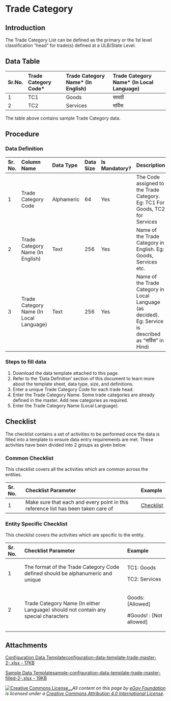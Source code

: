 # Trade Category

## Introduction <a id="introduction"></a>

The Trade Category List can be defined as the primary or the 1st level classification “head” for trade\(s\) defined at a ULB/State Level.

## Data Table <a id="data-table"></a>

| Sr.No. | Trade Category Code\* | Trade Category Name\* \(In English\) | Trade Category Name\* \(In Local Language\) |
| :--- | :--- | :--- | :--- |
| 1 | TC1 | Goods | सामग्री |
| 2 | TC2 | Services | सर्विस |

The table above contains sample Trade Category data.

## Procedure <a id="procedure"></a>

### Data Definition <a id="data-definition"></a>

| Sr. No. | Column Name | Data Type | Data Size | Is Mandatory? | Description |
| :--- | :--- | :--- | :--- | :--- | :--- |
| 1 | Trade Category Code | Alphameric | 64 | Yes | The Code assigned to the Trade Category. Eg: TC1 For Goods, TC2 for Services |
| 2 | Trade Category Name \(In English\) | Text | 256 | Yes | Name of the Trade Category in English. Eg: Goods, Services etc. |
| 3 | Trade Category Name \(In Local Language\) | Text | 256 | Yes | Name of the Trade Category in Local Language \(as decided\). Eg: Service is described as “सर्विस” in Hindi |

### Steps to fill data <a id="steps-to-fill-data"></a>

1. Download the data template attached to this page.
2. Refer to the ‘Data Definition’ section of this document to learn more about the template sheet, data type, size, and definitions.
3. Enter a unique Trade Category Code for each trade head.
4. Enter the Trade Category Name. Some trade categories are already defined in the master. Add new categories as required.
5. Enter the Trade Category Name \(Local Language\).

## Checklist <a id="checklist"></a>

The checklist contains a set of activities to be performed once the data is filled into a template to ensure data entry requirements are met. These activities have been divided into 2 groups as given below.

### Common Checklist <a id="common-checklist"></a>

This checklist covers all the activities which are common across the entities.

| Sr. No. | Checklist Parameter | Example |
| :--- | :--- | :--- |
| 1 | Make sure that each and every point in this reference list has been taken care of | ​[Checklist](https://docs.digit.org/configure-digit/configuring-master-data-templates/module-setup/common-config/checklist)​ |

### Entity Specific Checklist <a id="entity-specific-checklist"></a>

This checklist covers the activities which are specific to the entity.

<table>
  <thead>
    <tr>
      <th style="text-align:left">Sr. No.</th>
      <th style="text-align:left">Checklist Parameter</th>
      <th style="text-align:left">Example</th>
    </tr>
  </thead>
  <tbody>
    <tr>
      <td style="text-align:left">1</td>
      <td style="text-align:left">The format of the Trade Category Code defined should be alphanumeric and
        unique</td>
      <td style="text-align:left">
        <p>TC1: Goods</p>
        <p>TC2: Services</p>
      </td>
    </tr>
    <tr>
      <td style="text-align:left">2</td>
      <td style="text-align:left">Trade Category Name (In either Language) should not contain any special
        characters</td>
      <td style="text-align:left">
        <p>Goods: [Allowed]</p>
        <p>#Goods! : [Not allowed]</p>
      </td>
    </tr>
  </tbody>
</table>

## Attachments <a id="attachments"></a>

[Configuration Data Templateconfiguration-data-template-trade-master-2-.xlsx - 17KB](https://firebasestorage.googleapis.com/v0/b/gitbook-28427.appspot.com/o/assets%2F-MERG_iQW5oN4ukgXP8K%2Fsync%2Fe9770eb56cc2e51a013d1df84d2db6092d01f17b.xlsx?generation=1602050605603605&alt=media)

[Sample Data Templatesample-configuration-data-template-trade-master-filled-2-.xlsx - 19KB](https://firebasestorage.googleapis.com/v0/b/gitbook-28427.appspot.com/o/assets%2F-MERG_iQW5oN4ukgXP8K%2Fsync%2F790e93a747bfd659fd37fcc836eec0aab074bf79.xlsx?generation=1602050605673696&alt=media)

[![Creative Commons License](https://i.creativecommons.org/l/by/4.0/80x15.png)\_\_](http://creativecommons.org/licenses/by/4.0/)_All content on this page by_ [_eGov Foundation_ ](https://egov.org.in/)_is licensed under a_ [_Creative Commons Attribution 4.0 International License_](http://creativecommons.org/licenses/by/4.0/)_._

